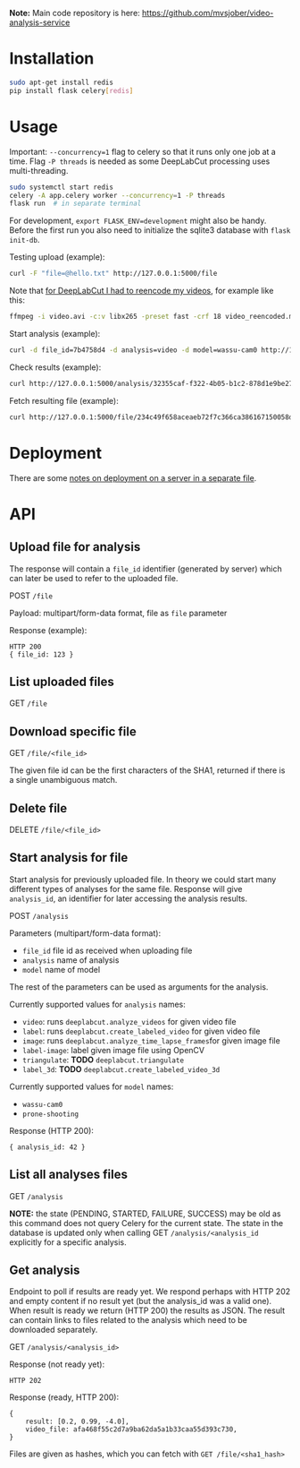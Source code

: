 **Note:** Main code repository is here:
<https://github.com/mvsjober/video-analysis-service>

# Installation

```bash
sudo apt-get install redis
pip install flask celery[redis]
```

# Usage

Important: `--concurrency=1` flag to celery so that it runs only one job at a
time. Flag `-P threads` is needed as some DeepLabCut processing uses multi-threading.

```bash
sudo systemctl start redis
celery -A app.celery worker --concurrency=1 -P threads
flask run  # in separate terminal
```

For development, `export FLASK_ENV=development` might also be handy. Before the
first run you also need to initialize the sqlite3 database with `flask init-db`.

Testing upload (example):

```bash
curl -F "file=@hello.txt" http://127.0.0.1:5000/file
```

Note that [for DeepLabCut I had to reencode my videos][reencode], for example
like this:

```bash
ffmpeg -i video.avi -c:v libx265 -preset fast -crf 18 video_reencoded.mp4
```

Start analysis (example):

```bash
curl -d file_id=7b4758d4 -d analysis=video -d model=wassu-cam0 http://127.0.0.1:5000/analysis
```

Check results (example):

```bash
curl http://127.0.0.1:5000/analysis/32355caf-f322-4b05-b1c2-878d1e9be272
```

Fetch resulting file (example):

```bash
curl http://127.0.0.1:5000/file/234c49f658aceaeb72f7c366ca386167150058d3 -o output.mp4
```


# Deployment

There are some [notes on deployment on a server in a separate file](deployment.md).

# API

## Upload file for analysis

The response will contain a `file_id` identifier (generated by server) which can
later be used to refer to the uploaded file.

POST `/file`

Payload: multipart/form-data format, file as `file` parameter

Response (example):

    HTTP 200
    { file_id: 123 }
    
## List uploaded files

GET `/file`

## Download specific file

GET `/file/<file_id>`

The given file id can be the first characters of the SHA1, returned if there is
a single unambiguous match.

## Delete file

DELETE `/file/<file_id>`


## Start analysis for file

Start analysis for previously uploaded file. In theory we could start many
different types of analyses for the same file. Response will give `analysis_id`,
an identifier for later accessing the analysis results.

POST `/analysis`

Parameters (multipart/form-data format):

- `file_id` file id as received when uploading file
- `analysis` name of analysis
- `model` name of model

The rest of the parameters can be used as arguments for the analysis.

Currently supported values for `analysis` names:

- `video`: runs `deeplabcut.analyze_videos` for given video file
- `label`: runs `deeplabcut.create_labeled_video` for given video file
- `image`: runs `deeplabcut.analyze_time_lapse_frames`for given image file
- `label-image`: label given image file using OpenCV
- `triangulate`: **TODO** `deeplabcut.triangulate`
- `label_3d`: **TODO** `deeplabcut.create_labeled_video_3d`

Currently supported values for `model` names:

- `wassu-cam0`
- `prone-shooting`


Response (HTTP 200):

    { analysis_id: 42 }

## List all analyses files

GET `/analysis`

**NOTE:** the state (PENDING, STARTED, FAILURE, SUCCESS) may be old as this
command does not query Celery for the current state. The state in the database
is updated only when calling GET `/analysis/<analysis_id` explicitly for a
specific analysis.

## Get analysis

Endpoint to poll if results are ready yet. We respond perhaps with HTTP 202 and
empty content if no result yet (but the analysis_id was a valid one). When result
is ready we return (HTTP 200) the results as JSON. The result can contain links to
files related to the analysis which need to be downloaded separately.

GET `/analysis/<analysis_id>`

Response (not ready yet):

    HTTP 202

Response (ready, HTTP 200):

    {
        result: [0.2, 0.99, -4.0],
        video_file: afa468f55c2d7a9ba62da5a1b33caa55d393c730,
    }

Files are given as hashes, which you can fetch with `GET /file/<sha1_hash>`


[reencode]: https://deeplabcut.github.io/DeepLabCut/docs/recipes/io.html#tips-on-video-re-encoding-and-preprocessing
